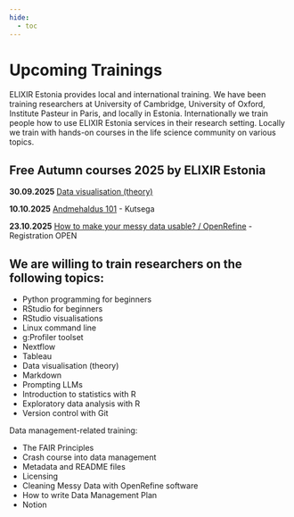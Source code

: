 ```yaml
---
hide:
  - toc
---
```

# Upcoming Trainings

ELIXIR Estonia provides local and international training. We have been training
researchers at University of Cambridge, University of Oxford, Institute Pasteur
in Paris, and locally in Estonia. Internationally we train people how to use
ELIXIR Estonia services in their research setting. Locally we train with
hands-on courses in the life science community on various topics.

## Free Autumn courses 2025 by ELIXIR Estonia

**30.09.2025** [Data visualisation (theory)](https://elixir.ut.ee/news/2025/09/01/data_visualisation_theory_30-09-2025/)

**10.10.2025** [Andmehaldus 101](https://elixir.ut.ee/news/2025/09/17/Andmehaldus_101_10-10-2025/) - Kutsega

**23.10.2025** [How to make your messy data usable? / OpenRefine](https://elixir.ut.ee/news/2025/09/15/OpenRefine_Tartu_23-10-2025/) - Registration OPEN


## We are willing to train researchers on the following topics:

* Python programming for beginners
* RStudio for beginners
* RStudio visualisations
* Linux command line
* g:Profiler toolset
* Nextflow
* Tableau
* Data visualisation (theory)
* Markdown
* Prompting LLMs
* Introduction to statistics with R
* Exploratory data analysis with R
* Version control with Git

Data management-related training:

* The FAIR Principles
* Crash course into data management
* Metadata and README files
* Licensing
* Cleaning Messy Data with OpenRefine software
* How to write Data Management Plan
* Notion
